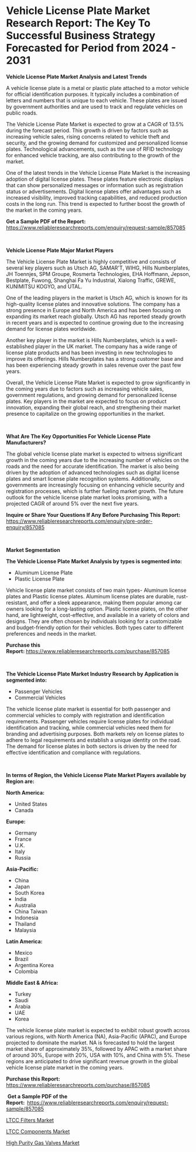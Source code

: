 <p><h1>Vehicle License Plate Market Research Report: The Key To Successful Business Strategy Forecasted for Period from 2024 - 2031</h1></p><p><strong>Vehicle License Plate Market Analysis and Latest Trends</strong></p>
<p><p>A vehicle license plate is a metal or plastic plate attached to a motor vehicle for official identification purposes. It typically includes a combination of letters and numbers that is unique to each vehicle. These plates are issued by government authorities and are used to track and regulate vehicles on public roads.</p><p>The Vehicle License Plate Market is expected to grow at a CAGR of 13.5% during the forecast period. This growth is driven by factors such as increasing vehicle sales, rising concerns related to vehicle theft and security, and the growing demand for customized and personalized license plates. Technological advancements, such as the use of RFID technology for enhanced vehicle tracking, are also contributing to the growth of the market.</p><p>One of the latest trends in the Vehicle License Plate Market is the increasing adoption of digital license plates. These plates feature electronic displays that can show personalized messages or information such as registration status or advertisements. Digital license plates offer advantages such as increased visibility, improved tracking capabilities, and reduced production costs in the long run. This trend is expected to further boost the growth of the market in the coming years.</p></p>
<p><strong>Get a Sample PDF of the Report:&nbsp;</strong> <a href="https://www.reliableresearchreports.com/enquiry/request-sample/857085">https://www.reliableresearchreports.com/enquiry/request-sample/857085</a></p>
<p>&nbsp;</p>
<p><strong>Vehicle License Plate Major Market Players</strong></p>
<p><p>The Vehicle License Plate Market is highly competitive and consists of several key players such as Utsch AG, SAMAR'T, WIHG, Hills Numberplates, JH Toennjes, SPM Groupe, Rosmerta Technologies, EHA Hoffmann, Jepson, Bestplate, Fuwong, Shanghai Fa Yu Industrial, Xialong Traffic, GREWE, KUNIMITSU KOGYO, and UTAL.</p><p>One of the leading players in the market is Utsch AG, which is known for its high-quality license plates and innovative solutions. The company has a strong presence in Europe and North America and has been focusing on expanding its market reach globally. Utsch AG has reported steady growth in recent years and is expected to continue growing due to the increasing demand for license plates worldwide.</p><p>Another key player in the market is Hills Numberplates, which is a well-established player in the UK market. The company has a wide range of license plate products and has been investing in new technologies to improve its offerings. Hills Numberplates has a strong customer base and has been experiencing steady growth in sales revenue over the past few years.</p><p>Overall, the Vehicle License Plate Market is expected to grow significantly in the coming years due to factors such as increasing vehicle sales, government regulations, and growing demand for personalized license plates. Key players in the market are expected to focus on product innovation, expanding their global reach, and strengthening their market presence to capitalize on the growing opportunities in the market.</p></p>
<p>&nbsp;</p>
<p><strong>What Are The Key Opportunities For Vehicle License Plate Manufacturers?</strong></p>
<p><p>The global vehicle license plate market is expected to witness significant growth in the coming years due to the increasing number of vehicles on the roads and the need for accurate identification. The market is also being driven by the adoption of advanced technologies such as digital license plates and smart license plate recognition systems. Additionally, governments are increasingly focusing on enhancing vehicle security and registration processes, which is further fueling market growth. The future outlook for the vehicle license plate market looks promising, with a projected CAGR of around 5% over the next five years.</p></p>
<p><strong>Inquire or Share Your Questions If Any Before Purchasing This Report:</strong> <a href="https://www.reliableresearchreports.com/enquiry/pre-order-enquiry/857085">https://www.reliableresearchreports.com/enquiry/pre-order-enquiry/857085</a></p>
<p>&nbsp;</p>
<p><strong>Market Segmentation</strong></p>
<p><strong>The Vehicle License Plate Market Analysis by types is segmented into:</strong></p>
<p><ul><li>Aluminum License Plate</li><li>Plastic License Plate</li></ul></p>
<p><p>Vehicle license plate market consists of two main types- Aluminum license plates and Plastic license plates. Aluminum license plates are durable, rust-resistant, and offer a sleek appearance, making them popular among car owners looking for a long-lasting option. Plastic license plates, on the other hand, are lightweight, cost-effective, and available in a variety of colors and designs. They are often chosen by individuals looking for a customizable and budget-friendly option for their vehicles. Both types cater to different preferences and needs in the market.</p></p>
<p><strong>Purchase this Report:&nbsp;</strong><a href="https://www.reliableresearchreports.com/purchase/857085">https://www.reliableresearchreports.com/purchase/857085</a></p>
<p>&nbsp;</p>
<p><strong>The Vehicle License Plate Market Industry Research by Application is segmented into:</strong></p>
<p><ul><li>Passenger Vehicles</li><li>Commercial Vehicles</li></ul></p>
<p><p>The vehicle license plate market is essential for both passenger and commercial vehicles to comply with registration and identification requirements. Passenger vehicles require license plates for individual identification and tracking, while commercial vehicles need them for branding and advertising purposes. Both markets rely on license plates to adhere to legal requirements and establish a unique identity on the road. The demand for license plates in both sectors is driven by the need for effective identification and compliance with regulations.</p></p>
<p>&nbsp;</p>
<p><strong>In terms of Region, the Vehicle License Plate Market Players available by Region are:</strong></p>
<p>
    <p> <strong> North America: </strong>
        <ul>
            <li>United States</li>
            <li>Canada</li>
        </ul>
        </p> 
    <p> <strong> Europe: </strong>
        <ul>
            <li>Germany</li>
            <li>France</li>
            <li>U.K.</li>
            <li>Italy</li>
            <li>Russia</li>
        </ul>
        </p> 
    <p> <strong> Asia-Pacific: </strong>
        <ul>
            <li>China</li>
            <li>Japan</li>
            <li>South Korea</li>
            <li>India</li>
            <li>Australia</li>
            <li>China Taiwan</li>
            <li>Indonesia</li>
            <li>Thailand</li>
            <li>Malaysia</li>
        </ul>
        </p> 
    <p> <strong> Latin America: </strong>
        <ul>
            <li>Mexico</li>
            <li>Brazil</li>
            <li>Argentina Korea</li>
            <li>Colombia</li>
        </ul>
        </p> 
    <p> <strong> Middle East & Africa: </strong>
        <ul>
            <li>Turkey</li>
            <li>Saudi</li>
            <li>Arabia</li>
            <li>UAE</li>
            <li>Korea</li>
        </ul>
    </p>
    </p>
<p><p>The vehicle license plate market is expected to exhibit robust growth across various regions, with North America (NA), Asia-Pacific (APAC), and Europe projected to dominate the market. NA is forecasted to hold the largest market share of approximately 35%, followed by APAC with a market share of around 30%, Europe with 20%, USA with 10%, and China with 5%. These regions are anticipated to drive significant revenue growth in the global vehicle license plate market in the coming years.</p></p>
<p><strong>Purchase this Report: </strong><a href="https://www.reliableresearchreports.com/purchase/857085">https://www.reliableresearchreports.com/purchase/857085</a></p>
<p>&nbsp;<strong>Get a Sample PDF of the Report:&nbsp;&nbsp;</strong><a href="https://www.reliableresearchreports.com/enquiry/request-sample/857085">https://www.reliableresearchreports.com/enquiry/request-sample/857085</a></p>
<p><strong></strong></p>
<p><p><a href="https://view.publitas.com/reportprime-1/ltcc-filters-market-size-market-share-and-global-market-analysis-report-2023-2030/">LTCC Filters Market</a></p><p><a href="https://view.publitas.com/reportprime-1/ltcc-components-market-size-and-examines-its-market-scope-with-a-primary-focus-on-growth-opportunities-and-forecasted-trends-spanning-from-2023-to-2030/">LTCC Components Market</a></p><p><a href="https://view.publitas.com/reportprime-1/high-purity-gas-valves-market-research-report-unlocks-analysis-on-the-market-financial-status-market-size-and-market-revenue-upto-2030/">High Purity Gas Valves Market</a></p></p>